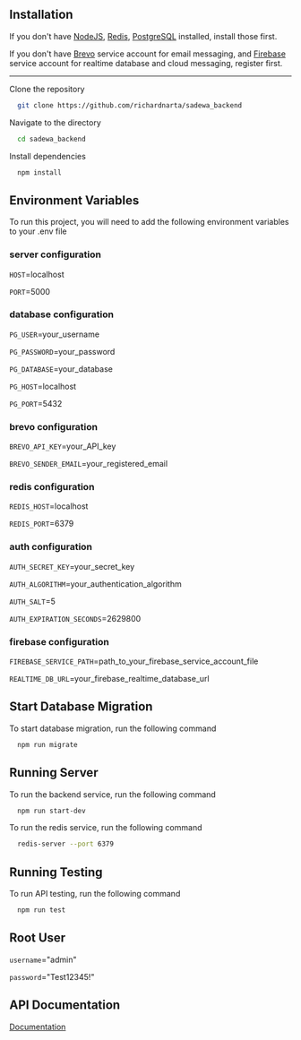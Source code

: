 
## Installation

If you don't have [NodeJS](https://nodejs.org/en/download/package-manager), [Redis](https://redis.io/), [PostgreSQL](https://www.postgresql.org/) installed, install those first.

If you don't have [Brevo](https://www.brevo.com/) service account for email messaging, and [Firebase](https://firebase.google.com) service account for realtime database and cloud messaging, register first.

---

Clone the repository

```bash
  git clone https://github.com/richardnarta/sadewa_backend
```

Navigate to the directory

```bash
  cd sadewa_backend
```

Install dependencies

```bash
  npm install
```

    
## Environment Variables

To run this project, you will need to add the following environment variables to your .env file

### server configuration

`HOST`=localhost

`PORT`=5000

### database configuration

`PG_USER`=your_username

`PG_PASSWORD`=your_password

`PG_DATABASE`=your_database

`PG_HOST`=localhost

`PG_PORT`=5432

### brevo configuration

`BREVO_API_KEY`=your_API_key

`BREVO_SENDER_EMAIL`=your_registered_email

### redis configuration

`REDIS_HOST`=localhost

`REDIS_PORT`=6379

### auth configuration

`AUTH_SECRET_KEY`=your_secret_key

`AUTH_ALGORITHM`=your_authentication_algorithm

`AUTH_SALT`=5

`AUTH_EXPIRATION_SECONDS`=2629800

### firebase configuration

`FIREBASE_SERVICE_PATH`=path_to_your_firebase_service_account_file

`REALTIME_DB_URL`=your_firebase_realtime_database_url


## Start Database Migration

To start database migration, run the following command

```bash
  npm run migrate
```


## Running Server

To run the backend service, run the following command

```bash
  npm run start-dev
```

To run the redis service, run the following command

```bash
  redis-server --port 6379
```


## Running Testing

To run API testing, run the following command

```bash
  npm run test
```


## Root User

`username`="admin"

`password`="Test12345!"


## API Documentation

[Documentation](https://docs.google.com/spreadsheets/d/1utMbEjBV4yvi6SznqQXrRF3L5p6jMc0gkrOxfiaUscI/edit?usp=sharing)

